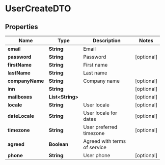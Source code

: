 # UserCreateDTO

## Properties
Name | Type | Description | Notes
------------ | ------------- | ------------- | -------------
**email** | **String** | Email | 
**password** | **String** | Password |  [optional]
**firstName** | **String** | First name | 
**lastName** | **String** | Last name | 
**companyName** | **String** | Company name |  [optional]
**inn** | **String** |  |  [optional]
**mailboxes** | **List&lt;String&gt;** |  |  [optional]
**locale** | **String** | User locale |  [optional]
**dateLocale** | **String** | User locale for dates |  [optional]
**timezone** | **String** | User preferred timezone |  [optional]
**agreed** | **Boolean** | Agreed with terms of service | 
**phone** | **String** | User phone |  [optional]
